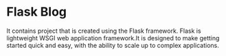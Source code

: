 # Flask Blog
It contains project that is created using the Flask framework. Flask is lightweight WSGI web application framework.It is designed to make getting started quick and easy, with the ability to scale up to complex applications.
